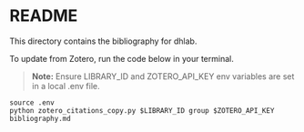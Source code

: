 # README

This directory contains the bibliography for dhlab.

To update from Zotero, run the code below in your terminal. 

> **Note:** Ensure LIBRARY_ID and ZOTERO_API_KEY env variables are set in a local .env file.

``` shell
source .env
python zotero_citations_copy.py $LIBRARY_ID group $ZOTERO_API_KEY bibliography.md 
```
